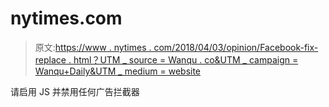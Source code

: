 # nytimes.com

> 原文:[https://www . nytimes . com/2018/04/03/opinion/Facebook-fix-replace . html？UTM _ source = Wanqu . co&UTM _ campaign = Wanqu+Daily&UTM _ medium = website](https://www.nytimes.com/2018/04/03/opinion/facebook-fix-replace.html?utm_source=wanqu.co&utm_campaign=Wanqu+Daily&utm_medium=website)

请启用 JS 并禁用任何广告拦截器